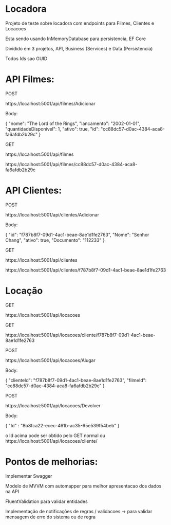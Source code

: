 # Locadora

Projeto de teste sobre locadora com endpoints para Filmes, Clientes e Locacoes 

Esta sendo usando InMemoryDatabase para persistencia, EF Core

Dividido em 3 projetos, API, Business (Services) e Data (Persistencia)

Todos Ids sao GUID

# API Filmes:

POST

https://localhost:5001/api/filmes/Adicionar

Body:

{
    "nome": "The Lord of the Rings",
    "lancamento": "2002-01-01",
    "quantidadeDisponivel": 1,
    "ativo": true,
    "id": "cc88dc57-d0ac-4384-aca8-fa6afdb2b29c"
}


GET

https://localhost:5001/api/filmes

https://localhost:5001/api/filmes/cc88dc57-d0ac-4384-aca8-fa6afdb2b29c  


# API Clientes:

POST

https://localhost:5001/api/clientes/Adicionar

Body:

{
  "id": "f787b8f7-09d1-4ac1-beae-8ae1d1fe2763",
  "Nome": "Senhor Chang",
   "ativo": true,
  "Documento": "112233"
}

GET

https://localhost:5001/api/clientes

https://localhost:5001/api/clientes/f787b8f7-09d1-4ac1-beae-8ae1d1fe2763



# Locação

GET

https://localhost:5001/api/locacoes

GET

https://localhost:5001/api/locacoes/cliente/f787b8f7-09d1-4ac1-beae-8ae1d1fe2763

POST

https://localhost:5001/api/locacoes/Alugar

Body:

{
    "clienteId": "f787b8f7-09d1-4ac1-beae-8ae1d1fe2763",
    "filmeId": "cc88dc57-d0ac-4384-aca8-fa6afdb2b29c"
}

POST

https://localhost:5001/api/locacoes/Devolver

Body:


{
    "Id" : "8b8fca22-ecec-461b-ac35-65e539f54beb"
}

o Id acima pode ser obtido pelo GET normal ou https://localhost:5001/api/locacoes/cliente/


# Pontos de melhorias:

Implementar Swagger

Modelo de MVVM com automapper para melhor apresentacao dos dados na API

FluentValidation para validar entidades

Implementação de notificações de regras / validacoes -> para validar mensagem de erro do sistema ou de regra

